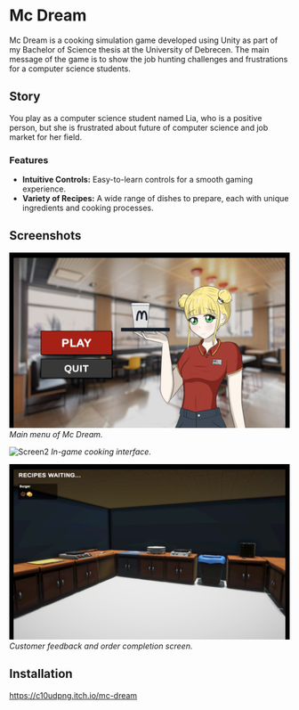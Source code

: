# Mc Dream

Mc Dream is a cooking simulation game developed using Unity as part of my Bachelor of Science thesis at the University of Debrecen. 
The main message of the game is to show the job hunting challenges and frustrations for a computer science students.

## Story

You play as a computer science student named Lia, who is a positive person, but she is frustrated about future of computer science and job market for her field.

### Features
- **Intuitive Controls:** Easy-to-learn controls for a smooth gaming experience.
- **Variety of Recipes:** A wide range of dishes to prepare, each with unique ingredients and cooking processes.

## Screenshots

![Screen1](screen1.png)
*Main menu of Mc Dream.*

![Screen2](screen2.png)
*In-game cooking interface.*

![Screen3](screen3.png)
*Customer feedback and order completion screen.*

## Installation

https://c10udpng.itch.io/mc-dream
